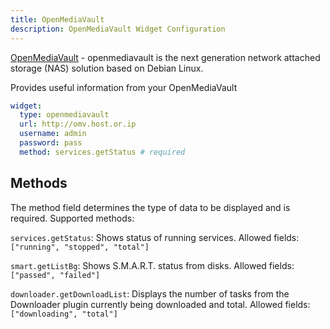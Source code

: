 ```yaml
---
title: OpenMediaVault
description: OpenMediaVault Widget Configuration
---
```


[OpenMediaVault](https://www.openmediavault.org/) - openmediavault is the next generation network attached storage (NAS) solution based on Debian Linux.

Provides useful information from your OpenMediaVault

```yaml
widget:
  type: openmediavault
  url: http://omv.host.or.ip
  username: admin
  password: pass
  method: services.getStatus # required
```

## Methods

The method field determines the type of data to be displayed and is required. Supported methods:

`services.getStatus`: Shows status of running services. Allowed fields: `["running", "stopped", "total"]`

`smart.getListBg`: Shows S.M.A.R.T. status from disks. Allowed fields: `["passed", "failed"]`

`downloader.getDownloadList`: Displays the number of tasks from the Downloader plugin currently being downloaded and total. Allowed fields: `["downloading", "total"]`
